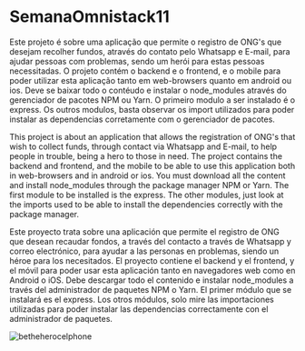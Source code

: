 # SemanaOmnistack11

Este projeto é sobre uma aplicação que permite o registro de ONG's que desejam recolher fundos, através do contato pelo Whatsapp e E-mail,
para ajudar pessoas com problemas, sendo um herói para estas pessoas necessitadas.
O projeto contém o backend e o frontend, e o mobile para poder utilizar esta aplicação tanto em web-browsers quanto em android ou ios.
Deve se baixar todo o contéudo e instalar o node_modules através do gerenciador de pacotes NPM ou Yarn. O primeiro modulo a ser instalado é o express.
Os outros modulos, basta observar os import utilizados para poder instalar as dependencias corretamente com o gerenciador de pacotes.

This project is about an application that allows the registration of ONG's that wish to collect funds, through contact via Whatsapp and E-mail,
to help people in trouble, being a hero to those in need.
The project contains the backend and frontend, and the mobile to be able to use this application both in web-browsers and in android or ios.
You must download all the content and install node_modules through the package manager NPM or Yarn. The first module to be installed is the express.
The other modules, just look at the imports used to be able to install the dependencies correctly with the package manager.


Este proyecto trata sobre una aplicación que permite el registro de ONG que desean recaudar fondos, a través del contacto a través de Whatsapp y correo electrónico,
para ayudar a las personas en problemas, siendo un héroe para los necesitados.
El proyecto contiene el backend y el frontend, y el móvil para poder usar esta aplicación tanto en navegadores web como en Android o iOS.
Debe descargar todo el contenido e instalar node_modules a través del administrador de paquetes NPM o Yarn. El primer módulo que se instalará es el express.
Los otros módulos, solo mire las importaciones utilizadas para poder instalar las dependencias correctamente con el administrador de paquetes.


![betheherocelphone](https://user-images.githubusercontent.com/54008916/83835001-0bcde600-a6c6-11ea-963b-a290a8f52ba5.png)

